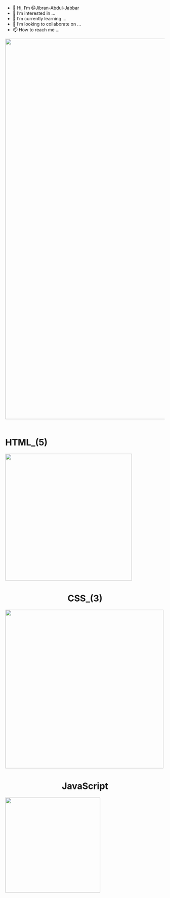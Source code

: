 - 👋 Hi, I’m @Jibran-Abdul-Jabbar
- 👀 I’m interested in ...
- 🌱 I’m currently learning ...
- 💞️ I’m looking to collaborate on ...
- 📫 How to reach me ...

<img src="https://encrypted-tbn0.gstatic.com/images?q=tbn:ANd9GcS2Dyi9oMobpvWCp7572QjypIiwMcA_LMbnGA&usqp=CAU" width="1200px" />
<br>
<br>
<div>
  <h1>HTML_(5)</h1>
<img style="text-align: center;" src="https://imgs.developpaper.com/imgs/596704542-5d006e7389c90_articlex.gif" width="400px"/>
  <h1 style="text-align: center;">CSS_(3)</h1>
<img src="https://raw.github.com/luispadron/UICircularProgressRing/v1.1.7//GitHubAssets/demo.gif" style="text-align: center;" width="500px"/>
  <h1 style="text-align: center;">JavaScript</h1>
<img style="text-align: center;" src="https://i.stack.imgur.com/kugNH.gif" width="300px"/>
</div>
<!---
jibranabduljabbar/jibranabduljabbar is a ✨ special ✨ repository because its `README.md` (this file) appears on your GitHub profile.
You can click the Preview link to take a look at your changes.
--->
